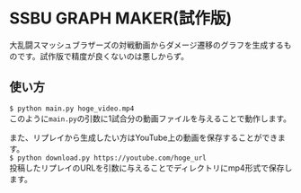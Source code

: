 # SSBU GRAPH MAKER(試作版)
大乱闘スマッシュブラザーズの対戦動画からダメージ遷移のグラフを生成するものです。試作版で精度が良くないのは悪しからず。

## 使い方
```$ python main.py hoge_video.mp4```  
このように```main.py```の引数に1試合分の動画ファイルを与えることで動作します。  
  
また、リプレイから生成したい方はYouTube上の動画を保存することができます。  
```$ python download.py https://youtube.com/hoge_url```  
投稿したリプレイのURLを引数に与えることでディレクトリにmp4形式で保存します。
